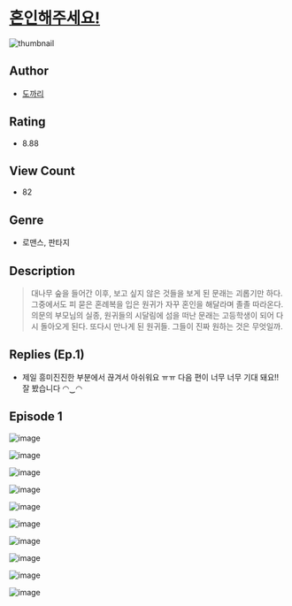 # [혼인해주세요!](https://comic.naver.com/challenge/list?titleId=811112)
![thumbnail](https://image-comic.pstatic.net/user_contents_data/challenge_comic/2023/05/25/366846/upload_3834596496355374690_480x623.jpeg)

## Author
- [도까리](https://comic.naver.com/artistTitle?id=366846)

## Rating
- 8.88

## View Count
- 82

## Genre
- 로맨스, 판타지

## Description
> 대나무 숲을 들어간 이후, 보고 싶지 않은 것들을 보게 된 문래는 괴롭기만 하다. 그중에서도 피 묻은 혼례복을 입은 원귀가 자꾸 혼인을 해달라며 졸졸 따라온다. 의문의 부모님의 실종, 원귀들의 시달림에 섬을 떠난 문래는 고등학생이 되어 다시 돌아오게 된다. 또다시 만나게 된 원귀들. 그들이 진짜 원하는 것은 무엇일까.

## Replies (Ep.1)
- 제일 흥미진진한 부분에서 끊겨서 아쉬워요 ㅠㅠ 다음 편이 너무 너무 기대 돼요!! 잘 봤습니다 ◠‿◠

## Episode 1
![image](https://image-comic.pstatic.net/user_contents_data/challenge_comic/2023/05/25/366846/upload_3474870367228617574.jpeg)

![image](https://image-comic.pstatic.net/user_contents_data/challenge_comic/2023/05/25/366846/upload_3487251981275379810.jpeg)

![image](https://image-comic.pstatic.net/user_contents_data/challenge_comic/2023/05/25/366846/upload_3631649962047189606.jpeg)

![image](https://image-comic.pstatic.net/user_contents_data/challenge_comic/2023/05/25/366846/upload_7364852367821647969.jpeg)

![image](https://image-comic.pstatic.net/user_contents_data/challenge_comic/2023/05/25/366846/upload_7306637814088689200.jpeg)

![image](https://image-comic.pstatic.net/user_contents_data/challenge_comic/2023/05/25/366846/upload_3630295355145532728.jpeg)

![image](https://image-comic.pstatic.net/user_contents_data/challenge_comic/2023/05/25/366846/upload_3906644206803968562.jpeg)

![image](https://image-comic.pstatic.net/user_contents_data/challenge_comic/2023/05/25/366846/upload_4122825798684061748.jpeg)

![image](https://image-comic.pstatic.net/user_contents_data/challenge_comic/2023/05/25/366846/upload_7149527510935550257.jpeg)

![image](https://image-comic.pstatic.net/user_contents_data/challenge_comic/2023/05/25/366846/upload_3559030311409116215.jpeg)

